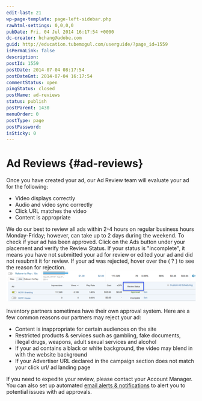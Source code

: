 ```yaml
---
edit-last: 21
wp-page-template: page-left-sidebar.php
rawhtml-settings: 0,0,0,0
pubDate: Fri, 04 Jul 2014 16:17:54 +0000
dc-creator: hchang@adobe.com
guid: http://education.tubemogul.com/userguide/?page_id=1559
isPermaLink: false
description: 
postId: 1559
postDate: 2014-07-04 08:17:54
postDateGmt: 2014-07-04 16:17:54
commentStatus: open
pingStatus: closed
postName: ad-reviews
status: publish
postParent: 1430
menuOrder: 0
postType: page
postPassword: 
isSticky: 0
---
```


# Ad Reviews {#ad-reviews}

Once you have created your ad, our Ad Review team will evaluate your ad for the following:

* Video displays correctly
* Audio and video sync correctly
* Click URL matches the video
* Content is appropriate

We do our best to review all ads within 2-4 hours on regular business hours Monday-Friday; however, can take up to 2 days during the weekend.
To check if your ad has been approved. Click on the Ads button under your placement and verify the Review Status. If your status is "incomplete", it means you have not submitted your ad for review or edited your ad and did not resubmit it for review. If your ad was rejected, hover over the ( ? ) to see the reason for rejection.   
[ ![Ad Review](assets/ad-review.png)](assets/ad-review.png)
  
Inventory partners sometimes have their own approval system. Here are a few common reasons our partners may reject your ad:

* Content is inappropriate for certain audiences on the site
* Restricted products & services such as gambling, fake documents, illegal drugs, weapons, adult sexual services and alcohol
* If your ad contains a black or white background, the video may blend in with the website background
* If your Advertiser URL declared in the campaign section does not match your click url/ ad landing page

If you need to expedite your review, please contact your Account Manager.
You can also set up automated [email alerts & notifications](../user-guide/measurement/campaign-reporting/email-alerts-notifications.md) to alert you to potential issues with ad approvals. 